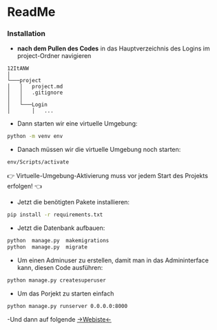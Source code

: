 # ReadMe

### Installation
- **nach dem Pullen des Codes** in das Hauptverzeichnis des Logins im project-Ordner navigieren
```
12ItANW   
│
└───project
│   │   project.md
│   │   .gitignore
│   │
│   └───Login
│       │   ...
```

- Dann starten wir eine virtuelle Umgebung:
```sh
python -m venv env
```

- Danach müssen wir die virtuelle Umgebung noch starten:
```sh
env/Scripts/activate
```
👉 Virtuelle-Umgebung-Aktivierung muss vor jedem Start des Projekts erfolgen! 👈

- Jetzt die benötigten Pakete installieren:
```sh
pip install -r requirements.txt
```

- Jetzt die Datenbank aufbauen:
```sh
python  manage.py  makemigrations
python  manage.py  migrate
```

- Um einen Adminuser zu erstellen, damit man in das Admininterface kann, diesen Code ausführen:
```sh
python manage.py createsuperuser
```

- Um das Porjekt zu starten einfach
```sh
python manage.py runserver 0.0.0.0:8000
```
-Und dann auf folgende <a href="http://127.0.0.1:8000/login" target="_blank">->Webiste<-</a>
